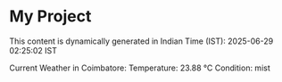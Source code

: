 # My Project

This content is dynamically generated in Indian Time (IST): 2025-06-29 02:25:02 IST


Current Weather in Coimbatore:
Temperature: 23.88 °C
Condition: mist
